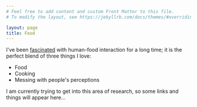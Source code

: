 ```yaml
---
# Feel free to add content and custom Front Matter to this file.
# To modify the layout, see https://jekyllrb.com/docs/themes/#overriding-theme-defaults

layout: page
title: Food
---
```

<!-- # Food research -->

I've been [fascinated](https://medium.com/@womeijer/extended-food-305f4b5005d3https://medium.com/@womeijer/extended-food-305f4b5005d3) with human-food interaction for a long time; it is the perfect blend of three things I love:

- Food
- Cooking
- Messing with people's perceptions

I am currently trying to get into this area of research, so some links and things will appear here...
